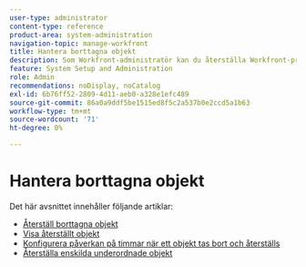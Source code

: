 ```yaml
---
user-type: administrator
content-type: reference
product-area: system-administration
navigation-topic: manage-workfront
title: Hantera borttagna objekt
description: Som Workfront-administratör kan du återställa Workfront-projekt, -uppgifter, -utgåvor, -dokument och -mallar om de har tagits bort under de senaste 30 dagarna. När du återställer ett objekt återställs även alla dess underordnade objekt och fält.
feature: System Setup and Administration
role: Admin
recommendations: noDisplay, noCatalog
exl-id: 6b76ff52-2809-4d11-aeb0-a328e1efc489
source-git-commit: 86a0a9ddf5be1515ed8f5c2a537b0e2ccd5a1b63
workflow-type: tm+mt
source-wordcount: '71'
ht-degree: 0%

---
```


# Hantera borttagna objekt

Det här avsnittet innehåller följande artiklar:

* [Återställ borttagna objekt](../../../administration-and-setup/manage-workfront/manage-deleted-items/restore-deleted-items.md)
* [Visa återställt objekt](../../../administration-and-setup/manage-workfront/manage-deleted-items/view-restored-items.md)
* [Konfigurera påverkan på timmar när ett objekt tas bort och återställs](../../../administration-and-setup/manage-workfront/manage-deleted-items/configure-how-hours-affected-when-obj-deleted-restored.md)
* [Återställa enskilda underordnade objekt](../../../administration-and-setup/manage-workfront/manage-deleted-items/restoring-individual-child-objects.md)

